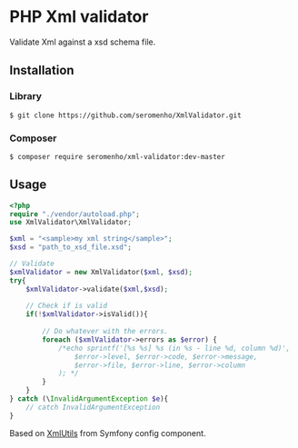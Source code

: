 # PHP Xml validator

Validate Xml against a xsd schema file.

## Installation

### Library

    $ git clone https://github.com/seromenho/XmlValidator.git

### Composer

    $ composer require seromenho/xml-validator:dev-master

## Usage

```php
<?php
require "./vendor/autoload.php";
use XmlValidator\XmlValidator;

$xml = "<sample>my xml string</sample>";
$xsd = "path_to_xsd_file.xsd";

// Validate
$xmlValidator = new XmlValidator($xml, $xsd);
try{
    $xmlValidator->validate($xml,$xsd);
    
    // Check if is valid
    if(!$xmlValidator->isValid()){
        
        // Do whatever with the errors.
        foreach ($xmlValidator->errors as $error) {
            /*echo sprintf('[%s %s] %s (in %s - line %d, column %d)',
                $error->level, $error->code, $error->message, 
                $error->file, $error->line, $error->column
            ); */
        }
    }
} catch (\InvalidArgumentException $e){
    // catch InvalidArgumentException
}

```

Based on [XmlUtils](https://github.com/symfony/symfony/blob/master/src/Symfony/Component/Config/Util/XmlUtils.php) from Symfony config component.